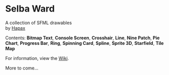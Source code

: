 # Selba Ward
A collection of SFML drawables  
by [Hapax](http://github.com/Hapaxia)

Contents: **Bitmap Text**, **Console Screen**, **Crosshair**, **Line**, **Nine Patch**, **Pie Chart**, **Progress Bar**, **Ring**, **Spinning Card**, **Spline**, **Sprite 3D**, **Starfield**, **Tile Map**

For information, view the [Wiki].

More to come...

[Wiki]: https://github.com/Hapaxia/SelbaWard/wiki
